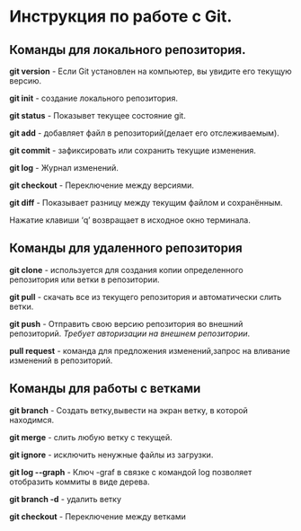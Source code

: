 # Инструкция по работе с Git.

## Команды для локального репозитория.

**git version** - Если Git установлен на компьютер, вы увидите его текущую версию.

**git init** - создание локального репозитория.

**git status** - Показывет текущее состояние git.

**git add** - добавляет файл в репозиторий(делает его отслеживаемым).

**git commit** - зафиксировать или сохранить текущие изменения.

**git log** - Журнал изменений.

**git checkout** - Переключение между версиями.

**git diff** - Показывает разницу между текущим файлом
и сохранённым.

Нажатие клавиши ‘q’ возвращает в исходное окно терминала.

## Команды для удаленного репозитория

**git clone** - используется для создания копии определенного репозитория или ветки в репозитории.

**git pull** - скачать все
из текущего репозитория и автоматически
слить ветки.

**git push** -  Отправить свою версию репозитория во
внешний репозиторий. *Требует авторизации на внешнем репозитории*.

**pull request** - команда для предложения изменений,запрос на вливание изменений в репозиторий.

## Команды для работы с ветками

**git branch** - Создать ветку,вывести на экран ветку, в которой находимся.

**git merge** - слить любую ветку с текущей.

**git ignore** - исключить ненужные файлы
из загрузки.

**git log --graph** - Ключ -graf в связке с командой log позволяет отобразить коммиты в виде дерева.

**git branch -d** - удалить ветку

**git checkout** - Переключение между ветками


